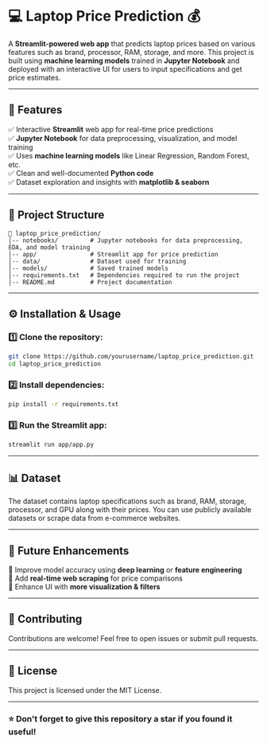 # 💻 Laptop Price Prediction 💰  
A **Streamlit-powered web app** that predicts laptop prices based on various features such as brand, processor, RAM, storage, and more. This project is built using **machine learning models** trained in **Jupyter Notebook** and deployed with an interactive UI for users to input specifications and get price estimates.

---

## 🚀 Features  
✅ Interactive **Streamlit** web app for real-time price predictions  
✅ **Jupyter Notebook** for data preprocessing, visualization, and model training  
✅ Uses **machine learning models** like Linear Regression, Random Forest, etc.  
✅ Clean and well-documented **Python code**  
✅ Dataset exploration and insights with **matplotlib & seaborn**  

---

## 📂 Project Structure  
```
📁 laptop_price_prediction/
│-- notebooks/         # Jupyter notebooks for data preprocessing, EDA, and model training
│-- app/               # Streamlit app for price prediction
│-- data/              # Dataset used for training
│-- models/            # Saved trained models
│-- requirements.txt   # Dependencies required to run the project
│-- README.md          # Project documentation
```

---

## ⚙️ Installation & Usage  

### 1️⃣ Clone the repository:  
```bash
git clone https://github.com/yourusername/laptop_price_prediction.git
cd laptop_price_prediction
```

### 2️⃣ Install dependencies:  
```bash
pip install -r requirements.txt
```

### 3️⃣ Run the Streamlit app:  
```bash
streamlit run app/app.py
```

---

## 📊 Dataset  
The dataset contains laptop specifications such as brand, RAM, storage, processor, and GPU along with their prices. You can use publicly available datasets or scrape data from e-commerce websites.

---

## 📌 Future Enhancements  
🔹 Improve model accuracy using **deep learning** or **feature engineering**  
🔹 Add **real-time web scraping** for price comparisons  
🔹 Enhance UI with **more visualization & filters**  

---

## 🤝 Contributing  
Contributions are welcome! Feel free to open issues or submit pull requests.

---

## 📜 License  
This project is licensed under the MIT License.

---

### ⭐ Don't forget to give this repository a star if you found it useful!

